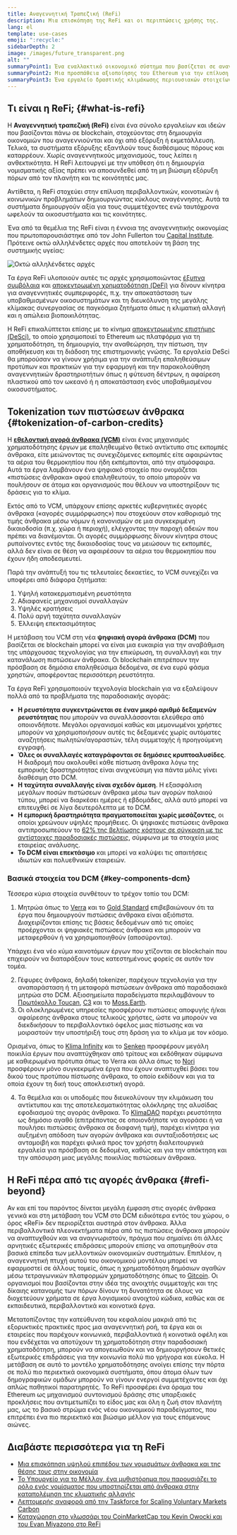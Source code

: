```yaml
---
title: Αναγεννητική Τραπεζική (ReFi)
description: Μια επισκόπηση της ReFi και οι περιπτώσεις χρήσης της.
lang: el
template: use-cases
emoji: ":recycle:"
sidebarDepth: 2
image: /images/future_transparent.png
alt: ""
summaryPoint1: Ένα εναλλακτικό οικονομικό σύστημα που βασίζεται σε αναγεννητικές αρχές.
summaryPoint2: Μια προσπάθεια αξιοποίησης του Ethereum για την επίλυση κρίσεων συντονισμού σε παγκόσμιο επίπεδο, όπως η κλιματική αλλαγή.
summaryPoint3: Ένα εργαλείο δραστικής κλιμάκωσης περιουσιακών στοιχείων οικολογικού οφέλους, όπως πιστοποιημένες αποτυπώσεις άνθρακα.
---
```


## Τι είναι η ReFi; {#what-is-refi}

Η **Αναγεννητική τραπεζική (ReFi)** είναι ένα σύνολο εργαλείων και ιδεών που βασίζονται πάνω σε blockchain, στοχεύοντας στη δημιουργία οικονομιών που αναγεννιούνται και όχι από εξόρυξη ή εκμετάλλευση. Τελικά, τα συστήματα εξόρυξης εξαντλούν τους διαθέσιμους πόρους και καταρρέουν. Χωρίς αναγεννητικούς μηχανισμούς, τους λείπει η ανθεκτικότητα. Η ReFi λειτουργεί με την υπόθεση ότι η δημιουργία νομισματικής αξίας πρέπει να αποσυνδεθεί από τη μη βιώσιμη εξόρυξη πόρων από τον πλανήτη και τις κοινότητές μας.

Αντίθετα, η ReFi στοχεύει στην επίλυση περιβαλλοντικών, κοινοτικών ή κοινωνικών προβλημάτων δημιουργώντας κύκλους αναγέννησης. Αυτά τα συστήματα δημιουργούν αξία για τους συμμετέχοντες ενώ ταυτόχρονα ωφελούν τα οικοσυστήματα και τις κοινότητες.

Ένα από τα θεμέλια της ReFi είναι η έννοια της αναγεννητικής οικονομίας που πρωτοπαρουσιάστηκε από τον John Fullerton του [Capital Institute](https://capitalinstitute.org). Πρότεινε οκτώ αλληλένδετες αρχές που αποτελούν τη βάση της συστημικής υγείας:

![Οκτώ αλληλένδετες αρχές](refi-regenerative-economy-diagram.png)

Τα έργα ReFi υλοποιούν αυτές τις αρχές χρησιμοποιώντας [έξυπνα συμβόλαια](/developers/docs/smart-contracts/) και [αποκεντρωμένη χρηματοδότηση (DeFi)](/defi/) για δίνουν κίνητρα για αναγεννητικές συμπεριφορές, π.χ. την αποκατάσταση των υποβαθμισμένων οικοσυστημάτων και τη διευκόλυνση της μεγάλης κλίμακας συνεργασίας σε παγκόσμια ζητήματα όπως η κλιματική αλλαγή και η απώλεια βιοποικιλότητας.

Η ReFi επικαλύπτεται επίσης με το κίνημα [αποκεντρωμένης επιστήμης (DeSci)](/desci/), το οποίο χρησιμοποιεί το Ethereum ως πλατφόρμα για τη χρηματοδότηση, τη δημιουργία, την αναθεώρηση, την πίστωση, την αποθήκευση και τη διάδοση της επιστημονικής γνώσης. Τα εργαλεία DeSci θα μπορούσαν να γίνουν χρήσιμα για την ανάπτυξη επαληθεύσιμων προτύπων και πρακτικών για την εφαρμογή και την παρακολούθηση αναγεννητικών δραστηριοτήτων όπως η φύτευση δέντρων, η αφαίρεση πλαστικού από τον ωκεανό ή η αποκατάσταση ενός υποβαθμισμένου οικοσυστήματος.

## Tokenization των πιστώσεων άνθρακα {#tokenization-of-carbon-credits}

Η **[εθελοντική αγορά άνθρακα (VCM)](https://climatefocus.com/so-what-voluntary-carbon-market-exactly/)** είναι ένας μηχανισμός χρηματοδότησης έργων με επαληθευμένο θετικό αντίκτυπο στις εκπομπές άνθρακα, είτε μειώνοντας τις συνεχιζόμενες εκπομπές είτε αφαιρώντας τα αέρια του θερμοκηπίου που ήδη εκπέμπονται, από την ατμόσφαιρα. Αυτά τα έργα λαμβάνουν ένα ψηφιακό στοιχείο που ονομάζεται «πιστώσεις άνθρακα» αφού επαληθευτούν, το οποίο μπορούν να πουλήσουν σε άτομα και οργανισμούς που θέλουν να υποστηρίξουν τις δράσεις για το κλίμα.

Εκτός από το VCM, υπάρχουν επίσης αρκετές κυβερνητικές αγορές άνθρακα («αγορές συμμόρφωσης») που στοχεύουν στον καθορισμό της τιμής άνθρακα μέσω νόμων ή κανονισμών σε μια συγκεκριμένη δικαιοδοσία (π.χ. χώρα ή περιοχή), ελέγχοντας την παροχή αδειών που πρέπει να διανέμονται. Οι αγορές συμμόρφωσης δίνουν κίνητρα στους ρυπαίνοντες εντός της δικαιοδοσίας τους να μειώσουν τις εκπομπές, αλλά δεν είναι σε θέση να αφαιρέσουν τα αέρια του θερμοκηπίου που έχουν ήδη αποδεσμευτεί.

Παρά την ανάπτυξή του τις τελευταίες δεκαετίες, το VCM συνεχίζει να υποφέρει από διάφορα ζητήματα:

1. Υψηλή κατακερματισμένη ρευστότητα
2. Αδιαφανείς μηχανισμοί συναλλαγών
3. Υψηλές κρατήσεις
4. Πολύ αργή ταχύτητα συναλλαγών
5. Έλλειψη επεκτασιμότητας

Η μετάβαση του VCM στη νέα **ψηφιακή αγορά άνθρακα (DCM)** που βασίζεται σε blockchain μπορεί να είναι μια ευκαιρία για την αναβάθμιση της υπάρχουσας τεχνολογίας για την επικύρωση, τη συναλλαγή και την κατανάλωση πιστώσεων άνθρακα. Οι blockchain επιτρέπουν την πρόσβαση σε δημόσια επαληθεύσιμα δεδομένα, σε ένα ευρύ φάσμα χρηστών, αποφέροντας περισσότερη ρευστότητα.

Τα έργα ReFi χρησιμοποιούν τεχνολογία blockchain για να εξαλείψουν πολλά από τα προβλήματα της παραδοσιακής αγοράς:

- **Η ρευστότητα συγκεντρώνεται σε έναν μικρό αριθμό δεξαμενών ρευστότητας** που μπορούν να συναλλάσσονται ελεύθερα από οποιονδήποτε. Μεγάλοι οργανισμοί καθώς και μεμονωμένοι χρήστες μπορούν να χρησιμοποιήσουν αυτές τις δεξαμενές χωρίς αυτόματες αναζητήσεις πωλητών/αγοραστών, τέλη συμμετοχής ή προηγούμενη εγγραφή.
- **Όλες οι συναλλαγές καταγράφονται σε δημόσιες κρυπτοαλυσίδες**. Η διαδρομή που ακολουθεί κάθε πίστωση άνθρακα λόγω της εμπορικής δραστηριότητας είναι ανιχνεύσιμη για πάντα μόλις γίνει διαθέσιμη στο DCM.
- **Η ταχύτητα συναλλαγής είναι σχεδόν άμεση**. Η εξασφάλιση μεγάλων ποσών πιστώσεων άνθρακα μέσω των αγορών παλαιού τύπου, μπορεί να διαρκέσει ημέρες ή εβδομάδες, αλλά αυτό μπορεί να επιτευχθεί σε λίγα δευτερόλεπτα με το DCM.
- **Η εμπορική δραστηριότητα πραγματοποιείται χωρίς μεσάζοντες**, οι οποίοι χρεώνουν υψηλές προμήθειες. Οι ψηφιακές πιστώσεις άνθρακα αντιπροσωπεύουν το [62% της βελτίωσης κόστους σε σύγκριση με τις αντίστοιχες παραδοσιακές πιστώσεις](https://www.klimadao.finance/blog/klimadao-analysis-of-the-base-carbon-tonne), σύμφωνα με τα στοιχεία μιας εταιρείας ανάλυσης.
- **Το DCM είναι επεκτάσιμο** και μπορεί να καλύψει τις απαιτήσεις ιδιωτών και πολυεθνικών εταιρειών.

### Βασικά στοιχεία του DCM {#key-components-dcm}

Τέσσερα κύρια στοιχεία συνθέτουν το τρέχον τοπίο του DCM:

1. Μητρώα όπως το [Verra](https://verra.org/project/vcs-program/registry-system/) και το [Gold Standard](https://www.goldstandard.org/) επιβεβαιώνουν ότι τα έργα που δημιουργούν πιστώσεις άνθρακα είναι αξιόπιστα. Διαχειρίζονται επίσης τις βάσεις δεδομένων από τις οποίες προέρχονται οι ψηφιακές πιστώσεις άνθρακα και μπορούν να μεταφερθούν ή να χρησιμοποιηθούν (αποσύρονται).

Υπάρχει ένα νέο κύμα καινοτόμων έργων που χτίζονται σε blockchain που επιχειρούν να διαταράξουν τους κατεστημένους φορείς σε αυτόν τον τομέα.

2. Γέφυρες άνθρακα, δηλαδή tokenizer, παρέχουν τεχνολογία για την αναπαράσταση ή τη μεταφορά πιστώσεων άνθρακα από παραδοσιακά μητρώα στο DCM. Αξιοσημείωτα παραδείγματα περιλαμβάνουν το [Πρωτόκολλο Toucan](https://toucan.earth/), [C3](https://c3.app/) και το [Moss.Earth](https://moss.earth/).
3. Οι ολοκληρωμένες υπηρεσίες προσφέρουν πιστώσεις αποφυγής ή/και αφαίρεσης άνθρακα στους τελικούς χρήστες, ώστε να μπορούν να διεκδικήσουν το περιβαλλοντικό όφελος μιας πίστωσης και να μοιραστούν την υποστήριξή τους στη δράση για το κλίμα με τον κόσμο.

Ορισμένα, όπως το [Klima Infinity](https://www.klimadao.finance/infinity) και το [Senken](https://senken.io/) προσφέρουν μεγάλη ποικιλία έργων που αναπτύχθηκαν από τρίτους και εκδόθηκαν σύμφωνα με καθιερωμένα πρότυπα όπως το Verra και άλλα όπως το [Nori](https://nori.com/) προσφέρουν μόνο συγκεκριμένα έργα που έχουν αναπτυχθεί βάσει του δικού τους προτύπου πίστωσης άνθρακα, το οποίο εκδίδουν και για τα οποία έχουν τη δική τους αποκλειστική αγορά.

4. Τα θεμέλια και οι υποδομές που διευκολύνουν την κλιμάκωση του αντίκτυπου και της αποτελεσματικότητας ολόκληρης της αλυσίδας εφοδιασμού της αγοράς άνθρακα. Το [KlimaDAO](http://klimadao.finance/) παρέχει ρευστότητα ως δημόσιο αγαθό (επιτρέποντας σε οποιονδήποτε να αγοράσει ή να πουλήσει πιστώσεις άνθρακα σε διαφανή τιμή), παρέχει κίνητρα για αυξημένη απόδοση των αγορών άνθρακα και συνταξιοδοτήσεις ως ανταμοιβή και παρέχει φιλικά προς τον χρήστη διαλειτουργικά εργαλεία για πρόσβαση σε δεδομένα, καθώς και για την απόκτηση και την απόσυρση μιας μεγάλης ποικιλίας πιστώσεων άνθρακα.

## Η ReFi πέρα από τις αγορές άνθρακα {#refi-beyond}

Αν και επί του παρόντος δίνεται μεγάλη έμφαση στις αγορές άνθρακα γενικά και στη μετάβαση του VCM στο DCM ειδικότερα εντός του χώρου, ο όρος «ReFi» δεν περιορίζεται αυστηρά στον άνθρακα. Άλλα περιβαλλοντικά πλεονεκτήματα πέρα από τις πιστώσεις άνθρακα μπορούν να αναπτυχθούν και να αναγνωριστούν, πράγμα που σημαίνει ότι άλλες αρνητικές εξωτερικές επιδράσεις μπορούν επίσης να αποτιμηθούν στα βασικά επίπεδα των μελλοντικών οικονομικών συστημάτων. Επιπλέον, η αναγεννητική πτυχή αυτού του οικονομικού μοντέλου μπορεί να εφαρμοστεί σε άλλους τομείς, όπως η χρηματοδότηση δημόσιων αγαθών μέσω τετραγωνικών πλατφορμών χρηματοδότησης όπως το [Gitcoin](https://gitcoin.co/). Οι οργανισμοί που βασίζονται στην ιδέα της ανοιχτής συμμετοχής και της δίκαιης κατανομής των πόρων δίνουν τη δυνατότητα σε όλους να διοχετεύουν χρήματα σε έργα λογισμικού ανοιχτού κώδικα, καθώς και σε εκπαιδευτικά, περιβαλλοντικά και κοινοτικά έργα.

Μετατοπίζοντας την κατεύθυνση του κεφαλαίου μακριά από τις εξορυκτικές πρακτικές προς μια αναγεννητική ροή, τα έργα και οι εταιρείες που παρέχουν κοινωνικά, περιβαλλοντικά ή κοινοτικά οφέλη και που ενδέχεται να αποτύχουν τη χρηματοδότηση στην παραδοσιακή χρηματοδότηση, μπορούν να απογειωθούν και να δημιουργήσουν θετικές εξωτερικές επιδράσεις για την κοινωνία πολύ πιο γρήγορα και εύκολα. Η μετάβαση σε αυτό το μοντέλο χρηματοδότησης ανοίγει επίσης την πόρτα σε πολύ πιο περιεκτικά οικονομικά συστήματα, όπου άτομα όλων των δημογραφικών ομάδων μπορούν να γίνουν ενεργοί συμμετέχοντες και όχι απλώς παθητικοί παρατηρητές. Το ReFi προσφέρει ένα όραμα του Ethereum ως μηχανισμού συντονισμού δράσης στις υπαρξιακές προκλήσεις που αντιμετωπίζει το είδος μας και όλη η ζωή στον πλανήτη μας, ως το βασικό στρώμα ενός νέου οικονομικού παραδείγματος, που επιτρέπει ένα πιο περιεκτικό και βιώσιμο μέλλον για τους επόμενους αιώνες.

## Διαβάστε περισσότερα για τη ReFi

- [Μια επισκόπηση υψηλού επιπέδου των νομισμάτων άνθρακα και της θέσης τους στην οικονομία](https://www.klimadao.finance/blog/the-vision-of-a-carbon-currency)
- [Το Υπουργείο για το Μέλλον, ένα μυθιστόρημα που παρουσιάζει το ρόλο ενός νομίσματος που υποστηρίζεται από άνθρακα στην καταπολέμηση της κλιματικής αλλαγής](https://en.wikipedia.org/wiki/The_Ministry_for_the_Future)
- [Λεπτομερής αναφορά από την Taskforce for Scaling Voluntary Markets Carbon](https://www.iif.com/Portals/1/Files/TSVCM_Report.pdf)
- [Καταχώρηση στο γλωσσάρι του CoinMarketCap του Kevin Owocki και του Evan Miyazono στο ReFi](https://coinmarketcap.com/alexandria/glossary/regenerative-finance-refi)
